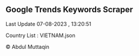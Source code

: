 

## Google Trends Keywords Scraper 
 
Last Update 07-08-2023 , 13:20:51

Country List :
VIETNAM.json



© Abdul Muttaqin 
